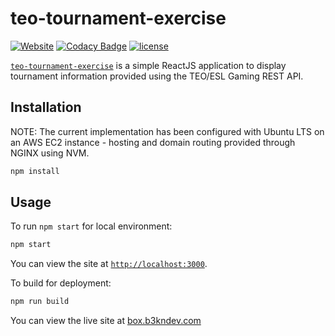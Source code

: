 # teo-tournament-exercise

[![Website](https://img.shields.io/website-up-down-green-red/http/suddi.github.io.svg)](https://box.b3kndev.com)
[![Codacy Badge](https://api.codacy.com/project/badge/Grade/69d83996bf574c919ae2d0ce800bb78e)](https://app.codacy.com/project/b3kN/teo-tournament-exercise/dashboard)
[![license](https://img.shields.io/github/license/suddi/suddi.github.io.svg)](https://github.com/b3kN/teo-tournament-exercise/blob/master/LICENSE)

[`teo-tournament-exercise`](https://box.b3kndev.com) is a simple ReactJS application to display tournament information provided using the TEO/ESL Gaming REST API.

## Installation

NOTE: The current implementation has been configured with Ubuntu LTS on an AWS EC2 instance - hosting and domain routing provided through NGINX using NVM.

````sh
npm install
````

## Usage

To run `npm start` for local environment:

````sh
npm start
````
You can view the site at [`http://localhost:3000`](http://localhost:3000).

To build for deployment:

````sh
npm run build
````

You can view the live site at [box.b3kndev.com](https://box.b3kndev.com)